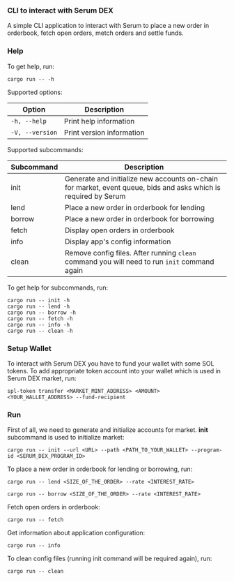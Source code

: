 ### CLI to interact with Serum DEX
A simple CLI application to interact with Serum to place a new order in orderbook, fetch open orders, metch orders and settle funds.

### Help
To get help, run:

```console
cargo run -- -h
```

Supported options:

|Option|Description|
|-----|-----------|
|`-h, --help`|Print help information|
|`-V, --version`|Print version information|

Supported subcommands:

|Subcommand|Description|
|-----|-----------|
|init|Generate and initialize new accounts on-chain for market, event queue, bids and asks which is required by Serum|
|lend|Place a new order in orderbook for lending|
|borrow|Place a new order in orderbook for borrowing|
|fetch|Display open orders in orderbook|
|info|Display app's config information|
|clean|Remove config files. After running `clean` command you will need to run `init` command again|

To get help for subcommands, run:

```console
cargo run -- init -h
cargo run -- lend -h
cargo run -- borrow -h
cargo run -- fetch -h
cargo run -- info -h
cargo run -- clean -h
```


### Setup Wallet
To interact with Serum DEX you have to fund your wallet with some SOL tokens. To add appropriate token account into your wallet which is used in Serum DEX market, run:

```console
spl-token transfer <MARKET_MINT_ADDRESS> <AMOUNT> <YOUR_WALLET_ADDRESS> --fund-recipient
```


### Run
First of all, we need to generate and initialize accounts for market. __init__ subcommand is used to initialize market:

```console
cargo run -- init --url <URL> --path <PATH_TO_YOUR_WALLET> --program-id <SERUM_DEX_PROGRAM_ID>
```

To place a new order in orderbook for lending or borrowing, run:

```console
cargo run -- lend <SIZE_OF_THE_ORDER> --rate <INTEREST_RATE>

cargo run -- borrow <SIZE_OF_THE_ORDER> --rate <INTEREST_RATE>
```

Fetch open orders in orderbook:

```console
cargo run -- fetch
```

Get information about application configuration:

```console
cargo run -- info
```

To clean config files (running init command will be required again), run:

```console
cargo run -- clean
```
